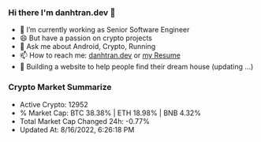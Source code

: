 ### Hi there I'm danhtran.dev 👋

- 🔭 I’m currently working as Senior Software Engineer
- 😄 But have a passion on crypto projects
- 💬 Ask me about Android, Crypto, Running 
- 📫 How to reach me: <a href="https://danhtran.dev" target="_blank">danhtran.dev</a> or <a href="Developer-Resume.pdf" target="_blank">my Resume</a>
- 🌱 Building a website to help people find their dream house (updating ...)

### Crypto Market Summarize
- Active Crypto: 12952
- % Market Cap: BTC 38.38% | ETH 18.98% | BNB 4.32%
- Total Market Cap Changed 24h: -0.77%
- Updated At: 8/16/2022, 6:26:18 PM
